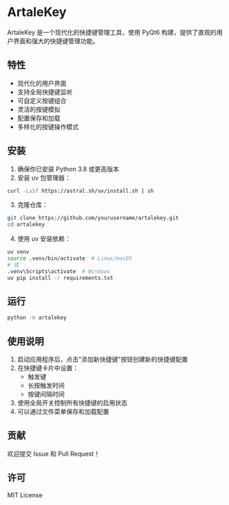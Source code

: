 # ArtaleKey

ArtaleKey 是一个现代化的快捷键管理工具，使用 PyQt6 构建，提供了直观的用户界面和强大的快捷键管理功能。

## 特性

- 现代化的用户界面
- 支持全局快捷键监听
- 可自定义按键组合
- 灵活的按键模拟
- 配置保存和加载
- 多样化的按键操作模式

## 安装

1. 确保你已安装 Python 3.8 或更高版本
2. 安装 uv 包管理器：
```bash
curl -LsSf https://astral.sh/uv/install.sh | sh
```

3. 克隆仓库：
```bash
git clone https://github.com/yourusername/artalekey.git
cd artalekey
```

4. 使用 uv 安装依赖：
```bash
uv venv
source .venv/bin/activate  # Linux/macOS
# 或
.venv\Scripts\activate  # Windows
uv pip install -r requirements.txt
```

## 运行

```bash
python -m artalekey
```

## 使用说明

1. 启动应用程序后，点击"添加新快捷键"按钮创建新的快捷键配置
2. 在快捷键卡片中设置：
   - 触发键
   - 长按触发时间
   - 按键间隔时间
3. 使用全局开关控制所有快捷键的启用状态
4. 可以通过文件菜单保存和加载配置

## 贡献

欢迎提交 Issue 和 Pull Request！

## 许可

MIT License 